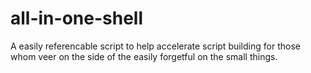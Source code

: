 # all-in-one-shell
A easily referencable script to help accelerate script building for those whom veer on the side of the easily forgetful on the small things.
